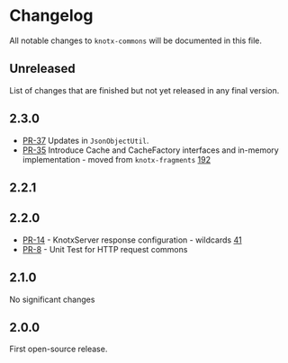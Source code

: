 # Changelog
All notable changes to `knotx-commons` will be documented in this file.

## Unreleased
List of changes that are finished but not yet released in any final version.
                
## 2.3.0
- [PR-37](https://github.com/Knotx/knotx-commons/pull/37) Updates in `JsonObjectUtil`.
- [PR-35](https://github.com/Knotx/knotx-commons/pull/35) Introduce Cache and CacheFactory interfaces and in-memory implementation - moved from `knotx-fragments` [192](https://github.com/Knotx/knotx-fragments/issues/192)
                
## 2.2.1
                
## 2.2.0
- [PR-14](https://github.com/Knotx/knotx-commons/pull/14) - KnotxServer response configuration - wildcards [41](https://github.com/Knotx/knotx-server-http/issues/41)
- [PR-8](https://github.com/Knotx/knotx-commons/pull/8) - Unit Test for HTTP request commons

## 2.1.0
No significant changes

## 2.0.0
First open-source release.

